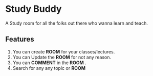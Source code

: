 # Study Buddy
A Study room for all the folks out there who wanna learn and teach.

## Features 
1. You can create **ROOM** for your classes/lectures.
2. You can Update the **ROOM** for not any reason.
3. You can **COMMENT** in the **ROOM** .
4. Search for any any topic or **ROOM**
